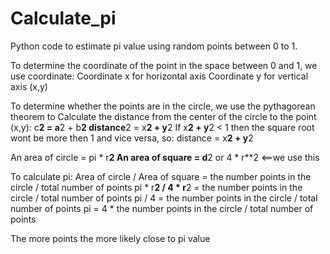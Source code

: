 # Calculate_pi
Python code to estimate pi value using random points between 0 to 1.

To determine the coordinate of the point in the space between 0 and 1, we use coordinate:
Coordinate x for horizontal axis
Coordinate y for vertical axis
(x,y)

To determine whether the points are in the circle, we use the pythagorean theorem to
Calculate the distance from the center of the circle to the point (x,y):
c**2 = a**2 + b**2
distance**2 = x**2 + y**2
If x**2 + y**2 < 1 then the square root wont be more then 1 and vice versa, so:
distance = x**2 + y**2

An area of circle = pi * r**2
An area of square = d**2 or 4 * r**2 <==we use this

To calculate pi:
Area of circle / Area of square = the number points in the circle / total number of points
pi * r**2 / 4 * r**2 = the number points in the circle / total number of points
pi / 4 = the number points in the circle / total number of points
pi = 4 * the number points in the circle / total number of points

The more points the more likely close to pi value
